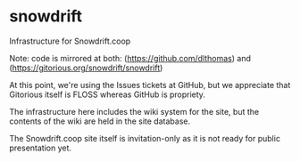 snowdrift
=========

Infrastructure for Snowdrift.coop

Note: code is mirrored at both:
(https://github.com/dlthomas)
and
(https://gitorious.org/snowdrift/snowdrift)

At this point, we're using the Issues tickets at GitHub,
but we appreciate that Gitorious itself is FLOSS whereas GitHub is propriety.

The infrastructure here includes the wiki system for the site,
but the contents of the wiki are held in the site database.

The Snowdrift.coop site itself is invitation-only as it is not ready for public presentation yet.
